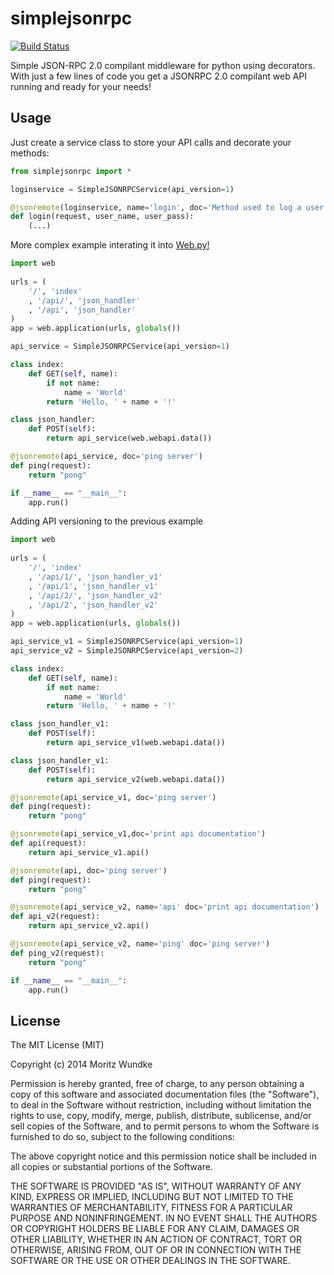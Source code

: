 simplejsonrpc
=============

[![Build Status](https://travis-ci.org/moritz-wundke/simplejsonrpc.svg?branch=master)](https://travis-ci.org/moritz-wundke/simplejsonrpc)

Simple JSON-RPC 2.0 compilant middleware for python using decorators. With just a few lines of code you get a JSONRPC 2.0 compilant web API running and ready for your needs!

Usage
----

Just create a service class to store your API calls and decorate your methods:

```python
from simplejsonrpc import *

loginservice = SimpleJSONRPCService(api_version=1)

@jsonremote(loginservice, name='login', doc='Method used to log a user in')
def login(request, user_name, user_pass):
    (...)
```

More complex example interating it into [Web.py!]

```python
import web
        
urls = (
    '/', 'index'
    , '/api/', 'json_handler'
    , '/api', 'json_handler'
)
app = web.application(urls, globals())

api_service = SimpleJSONRPCService(api_version=1)

class index:        
    def GET(self, name):
        if not name: 
            name = 'World'
        return 'Hello, ' + name + '!'

class json_handler:        
    def POST(self):
        return api_service(web.webapi.data())

@jsonremote(api_service, doc='ping server')
def ping(request):
    return "pong"

if __name__ == "__main__":
    app.run()
```

Adding API versioning to the previous example

```python
import web
        
urls = (
    '/', 'index'
    , '/api/1/', 'json_handler_v1'
    , '/api/1', 'json_handler_v1'
    , '/api/2/', 'json_handler_v2'
    , '/api/2', 'json_handler_v2'
)
app = web.application(urls, globals())

api_service_v1 = SimpleJSONRPCService(api_version=1)
api_service_v2 = SimpleJSONRPCService(api_version=2)

class index:        
    def GET(self, name):
        if not name: 
            name = 'World'
        return 'Hello, ' + name + '!'

class json_handler_v1:        
    def POST(self):
        return api_service_v1(web.webapi.data())

class json_handler_v1:        
    def POST(self):
        return api_service_v2(web.webapi.data())

@jsonremote(api_service_v1, doc='ping server')
def ping(request):
    return "pong"

@jsonremote(api_service_v1,doc='print api documentation')
def api(request):
    return api_service_v1.api()

@jsonremote(api, doc='ping server')
def ping(request):
    return "pong"

@jsonremote(api_service_v2, name='api' doc='print api documentation')
def api_v2(request):
    return api_service_v2.api()

@jsonremote(api_service_v2, name='ping' doc='ping server')
def ping_v2(request):
    return "pong"

if __name__ == "__main__":
    app.run()
```

License
----

The MIT License (MIT)

Copyright (c) 2014 Moritz Wundke

Permission is hereby granted, free of charge, to any person obtaining a copy
of this software and associated documentation files (the "Software"), to deal
in the Software without restriction, including without limitation the rights
to use, copy, modify, merge, publish, distribute, sublicense, and/or sell
copies of the Software, and to permit persons to whom the Software is
furnished to do so, subject to the following conditions:

The above copyright notice and this permission notice shall be included in all
copies or substantial portions of the Software.

THE SOFTWARE IS PROVIDED "AS IS", WITHOUT WARRANTY OF ANY KIND, EXPRESS OR
IMPLIED, INCLUDING BUT NOT LIMITED TO THE WARRANTIES OF MERCHANTABILITY,
FITNESS FOR A PARTICULAR PURPOSE AND NONINFRINGEMENT. IN NO EVENT SHALL THE
AUTHORS OR COPYRIGHT HOLDERS BE LIABLE FOR ANY CLAIM, DAMAGES OR OTHER
LIABILITY, WHETHER IN AN ACTION OF CONTRACT, TORT OR OTHERWISE, ARISING FROM,
OUT OF OR IN CONNECTION WITH THE SOFTWARE OR THE USE OR OTHER DEALINGS IN THE
SOFTWARE.

[Web.py!]:http://webpy.org/

